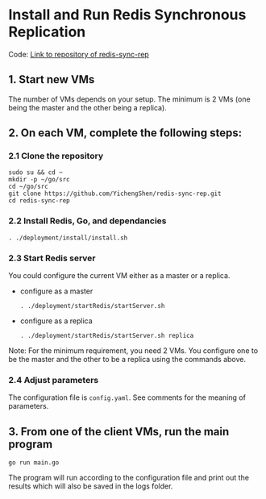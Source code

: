 # Install and Run Redis Synchronous Replication

Code: [Link to repository of redis-sync-rep](https://github.com/YichengShen/redis-sync-rep)

## 1. Start new VMs

The number of VMs depends on your setup. The minimum is 2 VMs (one being the master and the other being a replica).

## 2. On each VM, complete the following steps:

### 2.1 Clone the repository
```shell
sudo su && cd ~
mkdir -p ~/go/src
cd ~/go/src
git clone https://github.com/YichengShen/redis-sync-rep.git
cd redis-sync-rep
```

### 2.2 Install Redis, Go, and dependancies
```shell
. ./deployment/install/install.sh
```

### 2.3 Start Redis server
You could configure the current VM either as a master or a replica.
- configure as a master
    ```shell
    . ./deployment/startRedis/startServer.sh
    ```
- configure as a replica
    ```shell
    . ./deployment/startRedis/startServer.sh replica
    ```

Note: For the minimum requirement, you need 2 VMs. You configure one to be the master and the other to be a replica using the commands above.
    
### 2.4 Adjust parameters 
The configuration file is `config.yaml`. See comments for the meaning of parameters.

## 3. From one of the client VMs, run the main program
```shell
go run main.go
```
The program will run according to the configuration file and print out the results which will also be saved in the logs folder.  